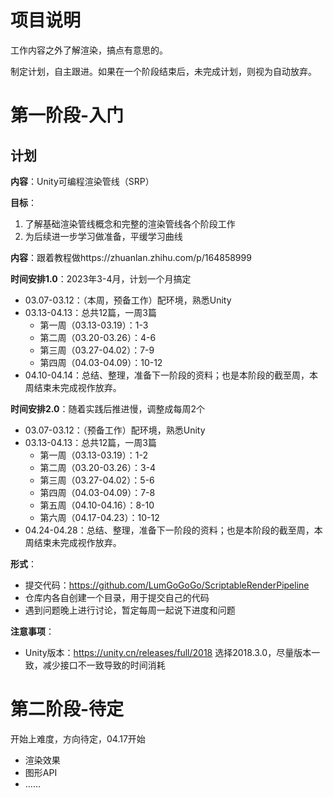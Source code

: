 # 项目说明

工作内容之外了解渲染，搞点有意思的。

制定计划，自主跟进。如果在一个阶段结束后，未完成计划，则视为自动放弃。

# 第一阶段-入门

## 计划

**内容**：Unity可编程渲染管线（SRP）

**目标**：

1. 了解基础渲染管线概念和完整的渲染管线各个阶段工作
2. 为后续进一步学习做准备，平缓学习曲线

**内容**：跟着教程做https://zhuanlan.zhihu.com/p/164858999

**时间安排1.0**：2023年3-4月，计划一个月搞定

- 03.07-03.12：（本周，预备工作）配环境，熟悉Unity
- 03.13-04.13：总共12篇，一周3篇
  - 第一周（03.13-03.19）：1-3
  - 第二周（03.20-03.26）：4-6
  - 第三周（03.27-04.02）：7-9
  - 第四周（04.03-04.09）：10-12
- 04.10-04.14：总结、整理，准备下一阶段的资料；也是本阶段的截至周，本周结束未完成视作放弃。

**时间安排2.0**：随着实践后推进慢，调整成每周2个

- 03.07-03.12：（预备工作）配环境，熟悉Unity
- 03.13-04.13：总共12篇，一周3篇
  - 第一周（03.13-03.19）：1-2
  - 第二周（03.20-03.26）：3-4
  - 第三周（03.27-04.02）：5-6
  - 第四周（04.03-04.09）：7-8
  - 第五周（04.10-04.16）：8-10
  - 第六周（04.17-04.23）：10-12
- 04.24-04.28：总结、整理，准备下一阶段的资料；也是本阶段的截至周，本周结束未完成视作放弃。

**形式**：

- 提交代码：https://github.com/LumGoGoGo/ScriptableRenderPipeline
- 仓库内各自创建一个目录，用于提交自己的代码
- 遇到问题晚上进行讨论，暂定每周一起说下进度和问题

**注意事项**：

- Unity版本：https://unity.cn/releases/full/2018 选择2018.3.0，尽量版本一致，减少接口不一致导致的时间消耗

# 第二阶段-待定

开始上难度，方向待定，04.17开始

- 渲染效果
- 图形API
- ……
